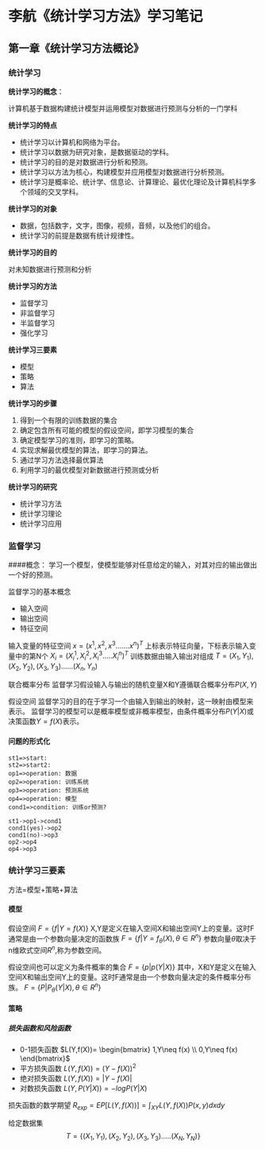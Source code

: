 # 李航《统计学习方法》学习笔记
## 第一章《统计学习方法概论》
###  统计学习
**统计学习的概念**：

计算机基于数据构建统计模型并运用模型对数据进行预测与分析的一门学科

**统计学习的特点**

* 统计学习以计算机和网络为平台。
* 统计学习以数据为研究对象，是数据驱动的学科。
* 统计学习的目的是对数据进行分析和预测。
* 统计学习以方法为核心，构建模型并应用模型对数据进行分析预测。
* 统计学习是概率论、统计学、信息论、计算理论、最优化理论及计算机科学多个领域的交叉学科。

**统计学习的对象**

* 数据，包括数字，文字，图像，视频，音频，以及他们的组合。
* 统计学习的前提是数据有统计规律性。

**统计学习的目的**

对未知数据进行预测和分析

**统计学习的方法**

* 监督学习
* 非监督学习
* 半监督学习
* 强化学习

**统计学习三要素**

* 模型
* 策略
* 算法

**统计学习的步骤**

1. 得到一个有限的训练数据的集合
2. 确定包含所有可能的模型的假设空间，即学习模型的集合
3. 确定模型学习的准则，即学习的策略。
4. 实现求解最优模型的算法，即学习的算法。
5. 通过学习方法选择最优算法
6. 利用学习的最优模型对新数据进行预测或分析

**统计学习的研究**

* 统计学习方法
* 统计学习理论
* 统计学习应用

### 监督学习
####概念：
学习一个模型，使模型能够对任意给定的输入，对其对应的输出做出一个好的预测。

监督学习的基本概念

* 输入空间
* 输出空间
* 特征空间
　

输入变量的特征空间
$x=(x^1,x^2,x^3.......x^n)^T$
上标表示特征向量，下标表示输入变量中的第N个
$X_i=(X_i^1,X_i^2,X_i^3.....X_i^n)^T$
训练数据由输入输出对组成
$T={(X_1,Y_1),(X_2,Y_2),(X_3,Y_3)......(X_n,Y_n)}$

联合概率分布
监督学习假设输入与输出的随机变量X和Y遵循联合概率分布$P(X,Y)$

假设空间
监督学习的目的在于学习一个由输入到输出的映射，这一映射由模型来表示。
监督学习的模型可以是概率模型或非概率模型，由条件概率分布$P(Y|X)$或决策函数$Y=f(X)$表示。

#### 问题的形式化


```flow
st1=>start: 
st2=>start2: 
op1=>operation: 数据
op2=>operation: 训练系统
op3=>operation: 预测系统
op4=>operation: 模型
cond1=>condition: 训练or预测?

st1->op1->cond1
cond1(yes)->op2
cond1(no)->op3
op2->op4
op4->op3
```
### 统计学习三要素
方法=模型+策略+算法

#### 模型
假设空间
$F=\{f|Y=f(X)\}$
X,Y是定义在输入空间X和输出空间Y上的变量。这时F通常是由一个参数向量决定的函数族
$F=\{f|Y=f_\theta(X),\theta\in R^n\}$
参数向量$\theta$取决于n维欧式空间$R^n$,称为参数空间。

假设空间也可以定义为条件概率的集合
$F=\{p|p(Y|X)\}$
其中，X和Y是定义在输入空间X和输出空间Y上的变量。这时F通常是由一个参数向量决定的条件概率分布族。
$F=\{P|P_\theta(Y|X),\theta\in R^n\}$

#### 策略

##### 损失函数和风险函数

* 0-1损失函数
$L(Y,f(X))=
\begin{bmatrix}
 1,Y\neq f(x) \\
 0,Y\neq f(x)
\end{bmatrix}$
* 平方损失函数
  $L(Y,f(X))=(Y-f(X))^2$
* 绝对损失函数
  $L(Y,f(X))=|Y-f(X)|$
* 对数损失函数
  $L(Y,P(Y|X))=-log P(Y|X)$ 

损失函数的数学期望
$R_{exp}=EP[L(Y,f(X))]=\int_{XY}L(Y,f(X))P(x,y)dx dy$

给定数据集
$$T=\{(X_1,Y_1),(X_2,Y_2),(X_3,Y_3).....(X_N,Y_N)\}$$


